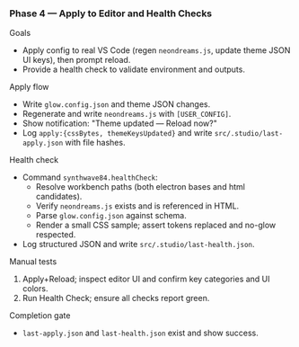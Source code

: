 ### Phase 4 — Apply to Editor and Health Checks

Goals
- Apply config to real VS Code (regen `neondreams.js`, update theme JSON UI keys), then prompt reload.
- Provide a health check to validate environment and outputs.

Apply flow
- Write `glow.config.json` and theme JSON changes.
- Regenerate and write `neondreams.js` with `[USER_CONFIG]`.
- Show notification: "Theme updated — Reload now?"
- Log `apply:{cssBytes, themeKeysUpdated}` and write `src/.studio/last-apply.json` with file hashes.

Health check
- Command `synthwave84.healthCheck`:
  - Resolve workbench paths (both electron bases and html candidates).
  - Verify `neondreams.js` exists and is referenced in HTML.
  - Parse `glow.config.json` against schema.
  - Render a small CSS sample; assert tokens replaced and no-glow respected.
- Log structured JSON and write `src/.studio/last-health.json`.

Manual tests
1) Apply+Reload; inspect editor UI and confirm key categories and UI colors.
2) Run Health Check; ensure all checks report green.

Completion gate
- `last-apply.json` and `last-health.json` exist and show success.


